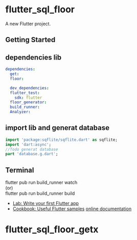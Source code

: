 # flutter_sql_floor

A new Flutter project.

## Getting Started

dependencies lib
----------------
```yaml
dependencies:
  get: 
  floor:

  dev_dependencies:
  flutter_test:
    sdk: flutter
  floor_generator:
  build_runner:
  Analyzer:
```
import lib and generat database                 
-------------------------------------------------
```dart
import 'package:sqflite/sqflite.dart' as sqflite;
import 'dart:async';
//Todo generat database
part 'database.g.dart'; 
```
Terminal
------------------------------------------
flutter pub run build_runner watch       
(or)                                     
flutter pub run build_runner build       

- [Lab: Write your first Flutter app](https://flutter.dev/docs/get-started/codelab)
- [Cookbook: Useful Flutter samples](https://flutter.dev/docs/cookbook)
[online documentation](https://flutter.dev/docs)
# flutter_sql_floor_getx
